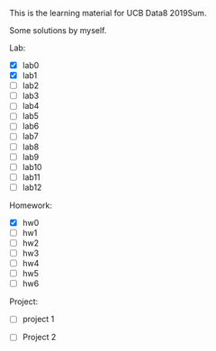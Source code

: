 This is the learning material for UCB Data8 2019Sum.

Some solutions by myself.

Lab:
- [x] lab0
- [x] lab1
- [ ] lab2
- [ ] lab3
- [ ] lab4
- [ ] lab5
- [ ] lab6
- [ ] lab7
- [ ] lab8
- [ ] lab9
- [ ] lab10
- [ ] lab11
- [ ] lab12

Homework:
- [x] hw0
- [ ] hw1
- [ ] hw2
- [ ] hw3
- [ ] hw4
- [ ] hw5
- [ ] hw6

Project:
- [ ] project 1 
- [ ] Project 2


